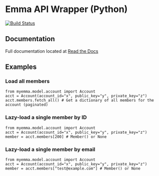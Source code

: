 # Emma API Wrapper (Python)
[![Build Status](https://secure.travis-ci.org/dalanhurst/emma-api-wrapper-python.png)](http://travis-ci.org/dalanhurst/emma-api-wrapper-python)

## Documentation
Full documentation located at [Read the Docs](https://emma-api-wrapper-python.readthedocs.org/en/latest/)

## Examples
### Load all members

    from myemma.model.account import Account
    acct = Account(account_id="x", public_key="y", private_key="z")
    acct.members.fetch_all() # Get a dictionary of all members for the account (paginated)

### Lazy-load a single member by ID

    from myemma.model.account import Account
    acct = Account(account_id="x", public_key="y", private_key="z")
    member = acct.members[200] # Member() or None

### Lazy-load a single member by email

    from myemma.model.account import Account
    acct = Account(account_id="x", public_key="y", private_key="z")
    member = acct.members["test@example.com"] # Member() or None